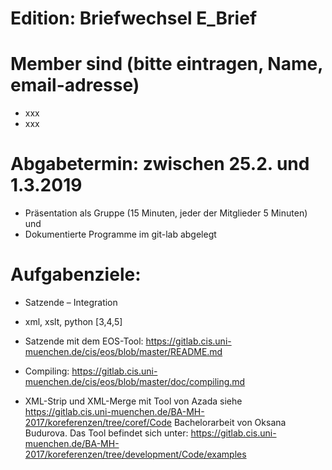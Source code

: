# Edition: Briefwechsel E_Brief

# Member sind (bitte eintragen, Name, email-adresse)
* xxx
* xxx

# Abgabetermin: zwischen 25.2. und 1.3.2019
* Präsentation als Gruppe (15 Minuten, jeder der Mitglieder 5 Minuten) und 
* Dokumentierte Programme im git-lab abgelegt 


# Aufgabenziele: 
* Satzende – Integration
* xml, xslt, python [3,4,5]
* Satzende mit dem EOS-Tool:  https://gitlab.cis.uni-muenchen.de/cis/eos/blob/master/README.md
* Compiling: https://gitlab.cis.uni-muenchen.de/cis/eos/blob/master/doc/compiling.md

* XML-Strip und XML-Merge mit Tool von Azada siehe https://gitlab.cis.uni-muenchen.de/BA-MH-2017/koreferenzen/tree/coref/Code  Bachelorarbeit von Oksana Budurova.
 Das Tool befindet sich unter: https://gitlab.cis.uni-muenchen.de/BA-MH-2017/koreferenzen/tree/development/Code/examples

